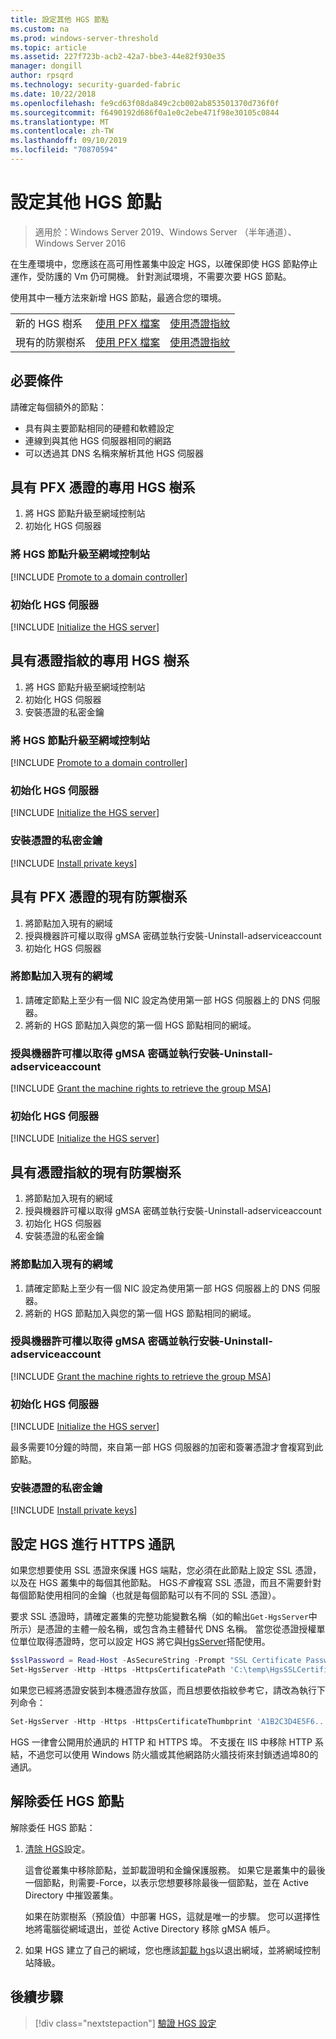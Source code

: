 ```yaml
---
title: 設定其他 HGS 節點
ms.custom: na
ms.prod: windows-server-threshold
ms.topic: article
ms.assetid: 227f723b-acb2-42a7-bbe3-44e82f930e35
manager: dongill
author: rpsqrd
ms.technology: security-guarded-fabric
ms.date: 10/22/2018
ms.openlocfilehash: fe9cd63f08da849c2cb002ab853501370d736f0f
ms.sourcegitcommit: f6490192d686f0a1e0c2ebe471f98e30105c0844
ms.translationtype: MT
ms.contentlocale: zh-TW
ms.lasthandoff: 09/10/2019
ms.locfileid: "70870594"
---
```

# <a name="configure-additional-hgs-nodes"></a>設定其他 HGS 節點

>適用於：Windows Server 2019、Windows Server （半年通道）、Windows Server 2016

在生產環境中，您應該在高可用性叢集中設定 HGS，以確保即使 HGS 節點停止運作，受防護的 Vm 仍可開機。 針對測試環境，不需要次要 HGS 節點。

使用其中一種方法來新增 HGS 節點，最適合您的環境。

|                |                         |                              | 
|----------------|-------------------------|------------------------------|
|新的 HGS 樹系  | [使用 PFX 檔案](#dedicated-hgs-forest-with-pfx-certificates) | [使用憑證指紋](#dedicated-hgs-forest-with-certificate-thumbprints) |
|現有的防禦樹系 |  [使用 PFX 檔案](#existing-bastion-forest-with-pfx-certificates) | [使用憑證指紋](#existing-bastion-forest-with-certificate-thumbprints) |

## <a name="prerequisites"></a>必要條件

請確定每個額外的節點： 
- 具有與主要節點相同的硬體和軟體設定 
- 連線到與其他 HGS 伺服器相同的網路
- 可以透過其 DNS 名稱來解析其他 HGS 伺服器

## <a name="dedicated-hgs-forest-with-pfx-certificates"></a>具有 PFX 憑證的專用 HGS 樹系

1. 將 HGS 節點升級至網域控制站
2. 初始化 HGS 伺服器

### <a name="promote-the-hgs-node-to-a-domain-controller"></a>將 HGS 節點升級至網域控制站

[!INCLUDE [Promote to a domain controller](../../../includes/guarded-fabric-promote-domain-controller.md)] 

### <a name="initialize-the-hgs-server"></a>初始化 HGS 伺服器

[!INCLUDE [Initialize the HGS server](../../../includes/guarded-fabric-initialize-hgs-on-the-node.md)] 

## <a name="dedicated-hgs-forest-with-certificate-thumbprints"></a>具有憑證指紋的專用 HGS 樹系
 
1. 將 HGS 節點升級至網域控制站
2. 初始化 HGS 伺服器
3. 安裝憑證的私密金鑰

### <a name="promote-the-hgs-node-to-a-domain-controller"></a>將 HGS 節點升級至網域控制站

[!INCLUDE [Promote to a domain controller](../../../includes/guarded-fabric-promote-domain-controller.md)] 

### <a name="initialize-the-hgs-server"></a>初始化 HGS 伺服器

[!INCLUDE [Initialize the HGS server](../../../includes/guarded-fabric-initialize-hgs-on-the-node.md)] 

### <a name="install-the-private-keys-for-the-certificates"></a>安裝憑證的私密金鑰

[!INCLUDE [Install private keys](../../../includes/guarded-fabric-install-private-keys.md)]

## <a name="existing-bastion-forest-with-pfx-certificates"></a>具有 PFX 憑證的現有防禦樹系

1. 將節點加入現有的網域
2. 授與機器許可權以取得 gMSA 密碼並執行安裝-Uninstall-adserviceaccount
3. 初始化 HGS 伺服器

### <a name="join-the-node-to-the-existing-domain"></a>將節點加入現有的網域

1. 請確定節點上至少有一個 NIC 設定為使用第一部 HGS 伺服器上的 DNS 伺服器。
2. 將新的 HGS 節點加入與您的第一個 HGS 節點相同的網域。 

### <a name="grant-the-machine-rights-to-retrieve-gmsa-password-and-run-install-adserviceaccount"></a>授與機器許可權以取得 gMSA 密碼並執行安裝-Uninstall-adserviceaccount

[!INCLUDE [Grant the machine rights to retrieve the group MSA](../../../includes/guarded-fabric-grant-machine-rights-to-retrieve-gmsa.md)] 

### <a name="initialize-the-hgs-server"></a>初始化 HGS 伺服器

[!INCLUDE [Initialize the HGS server](../../../includes/guarded-fabric-initialize-hgs-on-the-node.md)] 

## <a name="existing-bastion-forest-with-certificate-thumbprints"></a>具有憑證指紋的現有防禦樹系

1. 將節點加入現有的網域
2. 授與機器許可權以取得 gMSA 密碼並執行安裝-Uninstall-adserviceaccount
3. 初始化 HGS 伺服器
4. 安裝憑證的私密金鑰

### <a name="join-the-node-to-the-existing-domain"></a>將節點加入現有的網域

1. 請確定節點上至少有一個 NIC 設定為使用第一部 HGS 伺服器上的 DNS 伺服器。
2. 將新的 HGS 節點加入與您的第一個 HGS 節點相同的網域。 

### <a name="grant-the-machine-rights-to-retrieve-gmsa-password-and-run-install-adserviceaccount"></a>授與機器許可權以取得 gMSA 密碼並執行安裝-Uninstall-adserviceaccount

[!INCLUDE [Grant the machine rights to retrieve the group MSA](../../../includes/guarded-fabric-grant-machine-rights-to-retrieve-gmsa.md)] 

### <a name="initialize-the-hgs-server"></a>初始化 HGS 伺服器

[!INCLUDE [Initialize the HGS server](../../../includes/guarded-fabric-initialize-hgs-on-the-node.md)] 

最多需要10分鐘的時間，來自第一部 HGS 伺服器的加密和簽署憑證才會複寫到此節點。

### <a name="install-the-private-keys-for-the-certificates"></a>安裝憑證的私密金鑰

[!INCLUDE [Install private keys](../../../includes/guarded-fabric-install-private-keys.md)]

## <a name="configure-hgs-for-https-communications"></a>設定 HGS 進行 HTTPS 通訊

如果您想要使用 SSL 憑證來保護 HGS 端點，您必須在此節點上設定 SSL 憑證，以及在 HGS 叢集中的每個其他節點。
HGS*不會*複寫 SSL 憑證，而且不需要針對每個節點使用相同的金鑰（也就是每個節點可以有不同的 SSL 憑證）。

要求 SSL 憑證時，請確定叢集的完整功能變數名稱（如的輸出`Get-HgsServer`中所示）是憑證的主體一般名稱，或包含為主體替代 DNS 名稱。
當您從憑證授權單位單位取得憑證時，您可以設定 HGS 將它與[HgsServer](https://technet.microsoft.com/itpro/powershell/windows/hgsserver/set-hgsserver)搭配使用。

```powershell
$sslPassword = Read-Host -AsSecureString -Prompt "SSL Certificate Password"
Set-HgsServer -Http -Https -HttpsCertificatePath 'C:\temp\HgsSSLCertificate.pfx' -HttpsCertificatePassword $sslPassword
```

如果您已經將憑證安裝到本機憑證存放區，而且想要依指紋參考它，請改為執行下列命令：

```powershell
Set-HgsServer -Http -Https -HttpsCertificateThumbprint 'A1B2C3D4E5F6...'
```

HGS 一律會公開用於通訊的 HTTP 和 HTTPS 埠。
不支援在 IIS 中移除 HTTP 系結，不過您可以使用 Windows 防火牆或其他網路防火牆技術來封鎖透過埠80的通訊。

## <a name="decommission-an-hgs-node"></a>解除委任 HGS 節點

解除委任 HGS 節點：

1. [清除 HGS](guarded-fabric-manage-hgs.md#clearing-the-hgs-configuration)設定。

   這會從叢集中移除節點，並卸載證明和金鑰保護服務。 
   如果它是叢集中的最後一個節點，則需要-Force，以表示您想要移除最後一個節點，並在 Active Directory 中摧毀叢集。 
   
   如果在防禦樹系（預設值）中部署 HGS，這就是唯一的步驟。 
   您可以選擇性地將電腦從網域退出，並從 Active Directory 移除 gMSA 帳戶。

1. 如果 HGS 建立了自己的網域，您也應該[卸載 hgs](guarded-fabric-manage-hgs.md#clearing-the-hgs-configuration)以退出網域，並將網域控制站降級。



## <a name="next-step"></a>後續步驟

> [!div class="nextstepaction"]
> [驗證 HGS 設定](guarded-fabric-verify-hgs-configuration.md)

